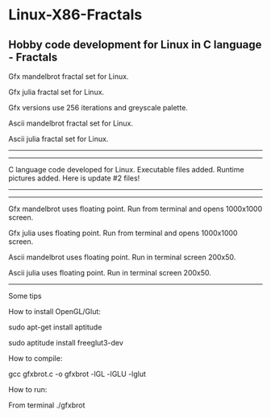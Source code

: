 # Linux-X86-Fractals
Hobby code development for Linux in C language - Fractals
---------------------------------------------------------------------------------------------------------------

Gfx mandelbrot fractal set for Linux.

Gfx julia fractal set for Linux.

Gfx versions use 256 iterations and greyscale palette.

Ascii mandelbrot fractal set for Linux.

Ascii julia fractal set for Linux.

---------------------------------------------------------------------------------------------------------------


---------------------------------------------------------------------------------------------------------------
C language code developed for Linux. 
Executable files added.
Runtime pictures added.
Here is update #2 files!

---------------------------------------------------------------------------------------------------------------


---------------------------------------------------------------------------------------------------------------

Gfx mandelbrot uses floating point. Run from terminal and opens 1000x1000 screen.

Gfx julia uses floating point. Run from terminal and opens 1000x1000 screen.

Ascii mandelbrot uses floating point. Run in terminal screen 200x50.

Ascii julia uses floating point. Run in terminal screen 200x50.

---------------------------------------------------------------------------------------------------------------
Some tips

How to install OpenGL/Glut:

sudo apt-get install aptitude

sudo aptitude install freeglut3-dev

How to compile:

gcc gfxbrot.c -o gfxbrot -lGL -lGLU -lglut

How to run:

From terminal ./gfxbrot
